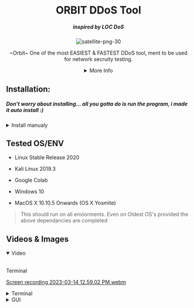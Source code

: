 <div align=center>

# ORBIT DDoS Tool
##### inspired by LOC DoS

![satellite-png-30](https://user-images.githubusercontent.com/83523587/224998588-fb8d502f-f9c1-4763-af2f-51ffbec2cf16.png)


~Orbit~ One of the most EASIEST & FASTEST DDoS tool, ment to be used for network secruity testing.
  
 <details>
<summary>More Info</summary>
<br>
   
Terminal - Version 1.7
   
App -  Version 2.5   
   
The user CPScript is not responsible for your actions, and has no liability for what you do with this program.
Made for educatinal purposes only 

</details>
  
  
<div align="left">

## Installation:
##### Don't worry about installing... all you gotta do is run the program, i made it auto install :)


<details>
<summary>Install manualy</summary>
<br>

[Step 1] pyttsx3 (Text-to-Speech) Just to make it cooler. Not Neccesary for GUI.
```
pip3 install pyttsx3
```
[Step 2] pyfiglet (Cause its Neccesary to be Cooler)
Install Figlet in Kali Linux as some results show that pyfiglet doesnt show anything.
```
sudo apt-get install figlet
```
```
pip3 install pyfiglet
```
[Step 3] colorama (Another Step towards CLI Beauty)
```
pip3 install colorama
````
[Step 4] os (Already in Python3)
```
pip3 install os
```
[Step 5] socket (For an Upcomming Release)
```
pip3 install socket
```
[Step 6] wheel (To make wheel of colorama) 
```
pip3 install wheel
```
[Steo 7] cryptography (Ment for encryptor)
```
pip3 install cryptography
```
[Step 8] GoLang [REQUIRED]
```
Download for your OS form Golang.org/dl/
```

  <details>
  <summary>Other Instalations for a diffrent OS</summary>
  <br>
  [+] MacOS

  > https://medium.com/golang-learn/quick-go-setup-guide-on-mac-os-x-956b327222b8

  -------------------------
  [+] Windows

  > https://www.geeksforgeeks.org/how-to-install-go-on-windows/

  -------------------------
  [+] Linux

  > https://tecadmin.net/install-go-on-ubuntu/
  ```
  sudo apt-get install golang
  ```
  or
  ```
  sudo apt-get install golang-go
  ```
  -------------------------
  [+] Kali Linux

  Kali has GoLang Pre-Installed.
  Check by typing;
  
  ```
  go 
  ```
  If not Follow, the above shown for Linux/Ubuntu
  
  
  ------------------------
  [+] Other
  Use Install.py to Install all of these except GoLang (Has to be downloaded Manually)
  ````
  python3 Install.py
  ````
  [>] Usage
  ````
  python3 DDoS.py
  ````
  [>] GUI Requirements
  
  > Install Pyfiglet and GoLang as Above and you are ready to go. Use this if you cannot satisfy one of the above dependancies. Highly Easy to use. Recommended for        Beginners using Windows. If you use this on a Linux Distro and get tkinter not found install tkinter. 

  ```
  python3 main.py
  ```
  </details>
  
  
</details>
                                                                               
                                                                               
## Tested OS/ENV

- Linux Stable Release 2020

- Kali Linux 2019.3

- Google Colab

- Windows 10

- MacOS X 10.10.5 Onwards (OS X Yosmite)

> This should run on all enviorments. Even on Oldest OS's provided the above dependancies are completed

<div align=left>

## Videos & Images

<details open>
<summary>Video</summary>
<br>

Terminal

[Screen recording 2023-03-14 12.59.02 PM.webm](https://user-images.githubusercontent.com/83523587/225081662-df5af887-f883-4158-ac19-3c3c5b0a48ff.webm)




</details>

<details>
<summary>Terminal</summary>
<br>

![Screenshot 2023-03-17 11 44 18 AM](https://user-images.githubusercontent.com/83523587/225952960-775dd8bc-b595-4e33-8539-5009717a2510.png)



</details>

<details>
<summary>GUI</summary>
<br>
Beta Version:

![Screenshot 2023-03-14 12 39 44 PM](https://user-images.githubusercontent.com/83523587/225075802-92997a88-d50c-41ff-8829-1c110ba88b0e.png)

</details>
